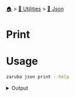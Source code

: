 <!--startTocHeader-->
[🏠](../../README.md) > [🔧 Utilities](../README.md) > [🍠 Json](README.md)
# Print
<!--endTocHeader-->

# Usage

<!--startCode-->
```bash
zaruba json print --help
```
 
<details>
<summary>Output</summary>
 
```````
Print json.
You can print the output into stdout or a file.
You can also define whether you want to "pretty print" or not (It is pretty print by default).

Usage:
  zaruba json print <jsonAny> [jsonFileName] [flags]

Aliases:
  print, write

Examples:

> zaruba json print '{"id": 1, "title": "Doraemon"}'
{
  "id": 1,
  "title": "Doraemon"
}

> zaruba json print '{"id": 1, "title": "Doraemon"}' --pretty=false
{"id":1,"title":"Doraemon"}

> zaruba json print '{"id": 1, "title": "Doraemon"}' book.json
> cat book.json
{
  "id": 1,
  "title": "Doraemon"
}


Flags:
  -h, --help     help for print
  -p, --pretty   pretty print (default true)
```````
</details>
<!--endCode-->


<!--startTocSubtopic-->
<!--endTocSubtopic-->